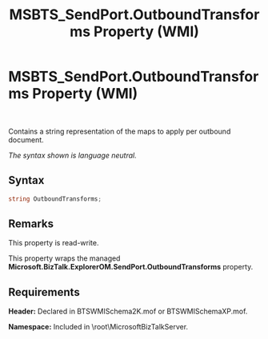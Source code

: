 ﻿---
title: MSBTS_SendPort.OutboundTransforms Property (WMI)
TOCTitle: MSBTS_SendPort.OutboundTransforms Property (WMI)
ms:assetid: d9f5764d-fbef-4fac-9ba0-8b65438aa2f2
ms:mtpsurl: https://msdn.microsoft.com/library/Aa578715(v=BTS.80)
ms:contentKeyID: 51531667
ms.date: 08/30/2017
mtps_version: v=BTS.80
---

# MSBTS\_SendPort.OutboundTransforms Property (WMI)

 

Contains a string representation of the maps to apply per outbound document.

*The syntax shown is language neutral.*

## Syntax

```C#
string OutboundTransforms;  
```

## Remarks

This property is read-write.

This property wraps the managed **Microsoft.BizTalk.ExplorerOM.SendPort.OutboundTransforms** property.

## Requirements

**Header:** Declared in BTSWMISchema2K.mof or BTSWMISchemaXP.mof.

**Namespace:** Included in \\root\\MicrosoftBizTalkServer.

